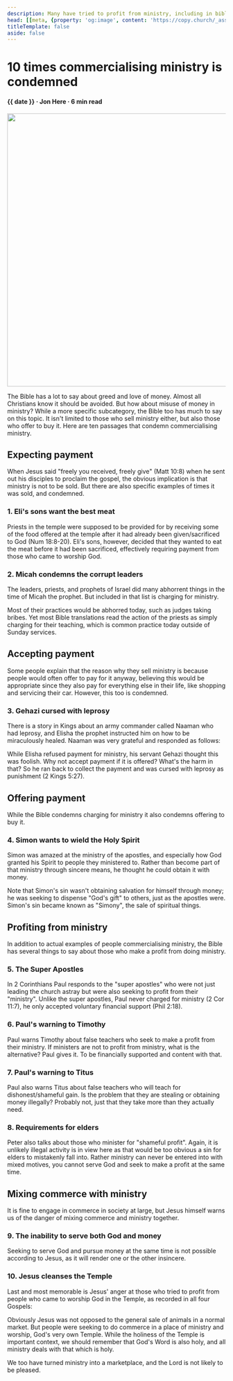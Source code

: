 ```yaml
---
description: Many have tried to profit from ministry, including in biblical times
head: [[meta, {property: 'og:image', content: 'https://copy.church/_assets/articles/commerce-condemned.jpg'}]]
titleTemplate: false
aside: false
---
```


<script lang='ts' setup>

import {nice_date} from '@/_comp/utils'

const date = nice_date(2023, 3, 21)

</script>


# 10 times commercialising ministry is condemned

<h4 class='article-meta'>{{ date }} · Jon Here · 6 min read</h4>

<img src='/_assets/articles/commerce-condemned.jpg' width='1200' height='630' class='article-hero'>

The Bible has a lot to say about greed and love of money. Almost all Christians know it should be avoided. But how about misuse of money in ministry? While a more specific subcategory, the Bible too has much to say on this topic. It isn't limited to those who sell ministry either, but also those who offer to buy it. Here are ten passages that condemn commercialising ministry.


## Expecting payment
When Jesus said "freely you received, freely give" (Matt 10:8) when he sent out his disciples to proclaim the gospel, the obvious implication is that ministry is not to be sold. But there are also specific examples of times it was sold, and condemned.

### 1. Eli's sons want the best meat

Priests in the temple were supposed to be provided for by receiving some of the food offered at the temple after it had already been given/sacrificed to God (Num 18:8-20). Eli's sons, however, decided that they wanted to eat the meat before it had been sacrificed, effectively requiring payment from those who came to worship God.

<BibleQuote passage="1 Sam 2:15-17"></BibleQuote>


### 2. Micah condemns the corrupt leaders

The leaders, priests, and prophets of Israel did many abhorrent things in the time of Micah the prophet. But included in that list is charging for ministry.

<BibleQuote passage="Micah 3:11b"></BibleQuote>

Most of their practices would be abhorred today, such as judges taking bribes. Yet most Bible translations read the action of the priests as simply charging for their teaching, which is common practice today outside of Sunday services.


## Accepting payment

Some people explain that the reason why they sell ministry is because people would often offer to pay for it anyway, believing this would be appropriate since they also pay for everything else in their life, like shopping and servicing their car. However, this too is condemned.

### 3. Gehazi cursed with leprosy

There is a story in Kings about an army commander called Naaman who had leprosy, and Elisha the prophet instructed him on how to be miraculously healed. Naaman was very grateful and responded as follows:

<BibleQuote passage="2 Kings 5:15-16"></BibleQuote>

While Elisha refused payment for ministry, his servant Gehazi thought this was foolish. Why not accept payment if it is offered? What's the harm in that? So he ran back to collect the payment and was cursed with leprosy as punishment (2 Kings 5:27).


## Offering payment

While the Bible condemns charging for ministry it also condemns offering to buy it.

### 4. Simon wants to wield the Holy Spirit

Simon was amazed at the ministry of the apostles, and especially how God granted his Spirit to people they ministered to. Rather than become part of that ministry through sincere means, he thought he could obtain it with money.

<BibleQuote passage="Acts 8:18-21"></BibleQuote>

Note that Simon's sin wasn't obtaining salvation for himself through money; he was seeking to dispense "God's gift" to others, just as the apostles were. Simon's sin became known as "Simony", the sale of spiritual things.


## Profiting from ministry

In addition to actual examples of people commercialising ministry, the Bible has several things to say about those who make a profit from doing ministry.

### 5. The Super Apostles

In 2 Corinthians Paul responds to the "super apostles" who were not just leading the church astray but were also seeking to profit from their "ministry". Unlike the super apostles, Paul never charged for ministry (2 Cor 11:7), he only accepted voluntary financial support (Phil 2:18).

<BibleQuote passage="2 Cor 2:17"></BibleQuote>


### 6. Paul's warning to Timothy

Paul warns Timothy about false teachers who seek to make a profit from their ministry. If ministers are not to profit from ministry, what is the alternative? Paul gives it. To be financially supported and content with that.

<BibleQuote passage="1 Tim 6:5b-8"></BibleQuote>


### 7. Paul's warning to Titus

Paul also warns Titus about false teachers who will teach for dishonest/shameful gain. Is the problem that they are stealing or obtaining money illegally? Probably not, just that they take more than they actually need.

<BibleQuote passage="Titus 1:10-11"></BibleQuote>


### 8. Requirements for elders

Peter also talks about those who minister for "shameful profit". Again, it is unlikely illegal activity is in view here as that would be too obvious a sin for elders to mistakenly fall into. Rather ministry can never be entered into with mixed motives, you cannot serve God and seek to make a profit at the same time.

<BibleQuote passage="1 Peter 5:1-2"></BibleQuote>


## Mixing commerce with ministry
It is fine to engage in commerce in society at large, but Jesus himself warns us of the danger of mixing commerce and ministry together.


### 9. The inability to serve both God and money
Seeking to serve God and pursue money at the same time is not possible according to Jesus, as it will render one or the other insincere.

<BibleQuote passage="Luke 16:13"></BibleQuote>


### 10. Jesus cleanses the Temple
Last and most memorable is Jesus' anger at those who tried to profit from people who came to worship God in the Temple, as recorded in all four Gospels:

<BibleQuote passage="John 2:14-16"></BibleQuote>

Obviously Jesus was not opposed to the general sale of animals in a normal market. But people were seeking to do commerce in a place of ministry and worship, God's very own Temple. While the holiness of the Temple is important context, we should remember that God's Word is also holy, and all ministry deals with that which is holy.

We too have turned ministry into a marketplace, and the Lord is not likely to be pleased.


&nbsp;

<CommittedPerson id='jon_here'></CommittedPerson>
